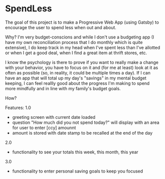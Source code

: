 # SpendLess
The goal of this project is to make a Progressive Web App (using Gatsby) to encourage the user to spend less when out and about. 

Why?
I'm very budget-conscions and while I don't use a budgeting app (I have my own reconciliation process that I do monthly which is 
quite extensive), I do keep track in my head when I've spent less than I've allotted or when I get a good deal, when I find a 
great item at thrift stores, etc. 

I know the psychology is there to prove if you want to really make a change with your behavior, you have to focus on it and (for
me at least) look at it as often as possible (so, in reality, it could be multiple times a day). If I can have an app that will
total up my day's "savings" in my mental budget keeping, I can feel reallly good about the progress I'm making to spend
more mindfully and in line with my family's budget goals.  

How?

Features: 1.0
- greeting screen with current date loaded
- question "How much did you not spend today?" will display with an area for user to enter [ccy] amounnt
- amount is stored with date stamp to be recalled at the end of the day

2.0
-  functionality to see your totals this week, this month, this year

3.0
- functionality to enter personal saving goals to keep you focused

